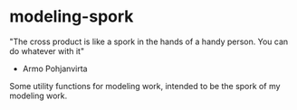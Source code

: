 # modeling-spork

"The cross product is like a spork in the hands of a handy person. You can do whatever with it" 
- Armo Pohjanvirta

Some utility functions for modeling work, intended to be the spork of my modeling work.


